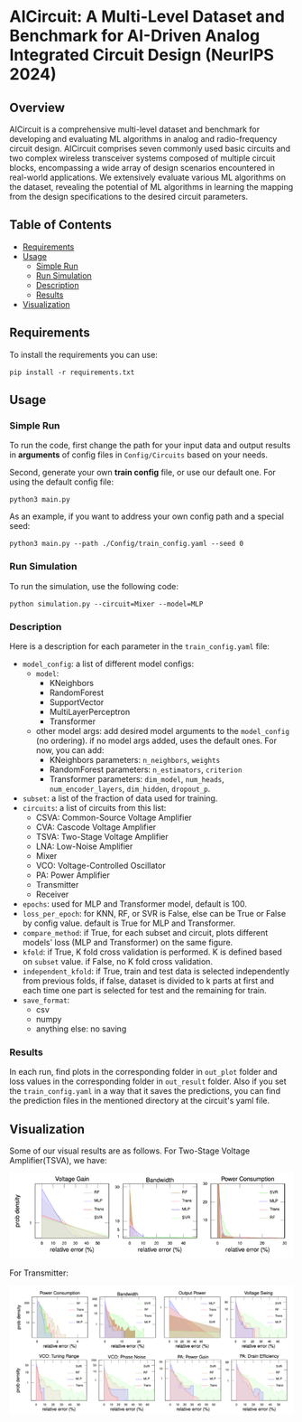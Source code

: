 # AICircuit: A Multi-Level Dataset and Benchmark for AI-Driven Analog Integrated Circuit Design (NeurIPS 2024)

## Overview

AICircuit is a comprehensive multi-level dataset and benchmark for developing and evaluating ML algorithms in analog and radio-frequency circuit design. AICircuit comprises seven commonly used basic circuits and two complex wireless transceiver systems composed of multiple circuit blocks, encompassing a wide array of design scenarios encountered in real-world applications. We extensively evaluate various ML algorithms on the dataset, revealing the potential of ML algorithms in learning the mapping from the design specifications to the desired circuit parameters. 

## Table of Contents

  * [Requirements](#requirements)
  * [Usage](#usage)
    * [Simple Run](#simple-run)
    * [Run Simulation](#run-simulation)
    * [Description](#description)
    * [Results](#results)
  * [Visualization](#visualization)
  <!-- * [Contributors](#contributors) -->
  <!-- * [Documentation](#documentation)
  * [Where to ask for help](#where-to-ask-for-help) -->

## Requirements

To install the requirements you can use:

```
pip install -r requirements.txt
```

## Usage

### Simple Run
To run the code, first change the path for your input data and output results in **arguments** of config files in `Config/Circuits` based on your needs. <br>

Second, generate your own **train config** file, or use our default one. For using the default config file:

```
python3 main.py
```

As an example, if you want to address your own config path and a special seed:

```
python3 main.py --path ./Config/train_config.yaml --seed 0
```

### Run Simulation

To run the simulation, use the following code:

```
python simulation.py --circuit=Mixer --model=MLP
```

### Description
Here is a description for each parameter in the `train_config.yaml` file:

  * `model_config`: a list of different model configs:
    * `model`: 
      * KNeighbors
      * RandomForest
      * SupportVector
      * MultiLayerPerceptron
      * Transformer
    * other model args: add desired model arguments to the `model_config` (no ordering). if no model args added, uses the default ones. For now, you can add:
      * KNeighbors parameters: `n_neighbors`, `weights`
      * RandomForest parameters: `n_estimators`, `criterion`
      * Transformer parameters: `dim_model`, `num_heads`, `num_encoder_layers`, `dim_hidden`, `dropout_p`. 
  * `subset`: a list of the fraction of data used for training.
  * `circuits`: a list of circuits from this list:
    * CSVA: Common-Source Voltage Amplifier
    * CVA: Cascode Voltage Amplifier
    * TSVA: Two-Stage Voltage Amplifier
    * LNA: Low-Noise Amplifier
    * Mixer
    * VCO: Voltage-Controlled Oscillator
    * PA: Power Amplifier
    * Transmitter
    * Receiver
  * `epochs`: used for MLP and Transformer model, default is 100.
  * `loss_per_epoch`: for KNN, RF, or SVR is False, else can be True or False by config value. default is True for MLP and Transformer.
  * `compare_method`: if True, for each subset and circuit, plots different models' loss (MLP and Transformer) on the same figure. 
  * `kfold`: if True, K fold cross validation is performed. K is defined based on `subset` value. if False, no K fold cross validation.
  * `independent_kfold`: if True, train and test data is selected independently from previous folds, if false, dataset is divided to k parts at first and each time one part is selected for test and the remaining for train.
  * `save_format`: 
    * csv
    * numpy
    * anything else: no saving

### Results
 
In each run, find plots in the corresponding folder in `out_plot` folder and loss values in the corresponding folder in `out_result` folder. Also if you set the `train_config.yaml` in a way that it saves the predictions, you can find the prediction files in the mentioned directory at the circuit's yaml file.

## Visualization
 
Some of our visual results are as follows. For Two-Stage Voltage Amplifier(TSVA), we have:

![Two-Stage Voltage Amplifier](plot/tsva.png)

For Transmitter:

![Transmitter](plot/transmitter.png)

<!-- ## Documentation
  
  For more details, visit our paper [here](link).

## Where to ask for help

If you have any questions, feel free to open a [discussion](https://github.com/AsalMehradfar/AICircuit/discussions) and ask your question. -->

<!-- ## Contributors

[Asal Mehradfar](https://github.com/AsalMehradfar), [Xuzhe Zhao](https://github.com/XuzheZ827), [Yue Niu](https://github.com/yuehniu), [Sara Babakniya](https://github.com/SaraBabakN), [Mahdi Alesheikh](https://github.com/malshei), [Hamidreza Aghasi](https://hie.eng.uci.edu/), [Salman Avestimehr](https://www.avestimehr.com/) -->
